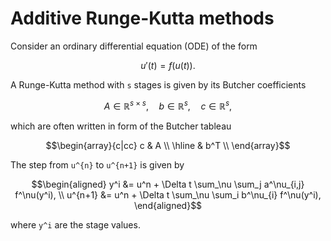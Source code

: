 # Additive Runge-Kutta methods

Consider an ordinary differential equation (ODE) of the form
```math
u'(t) = f(u(t)).
```

A Runge-Kutta method with ``s`` stages is given by its
Butcher coefficients
```math
A \in \mathbb{R}^{s \times s}, \quad
b \in \mathbb{R}^{s}, \quad
c \in \mathbb{R}^{s},
```
which are often written in form of the Butcher tableau
```math
\begin{array}{c|cc}
  c & A \\
  \hline
  & b^T \\
\end{array}
```
The step from ``u^{n}`` to ``u^{n+1}`` is given by
```math
\begin{aligned}
  y^i &= u^n + \Delta t \sum_\nu \sum_j a^\nu_{i,j} f^\nu(y^i), \\
  u^{n+1} &= u^n + \Delta t \sum_\nu \sum_i b^\nu_{i} f^\nu(y^i),
\end{aligned}
```
where ``y^i`` are the stage values.
